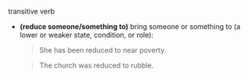 transitive verb

- __(reduce someone/something to)__ bring someone or something to (a lower or weaker state, condition, or role):
  > She has been reduced to near poverty.

  > The church was reduced to rubble.

